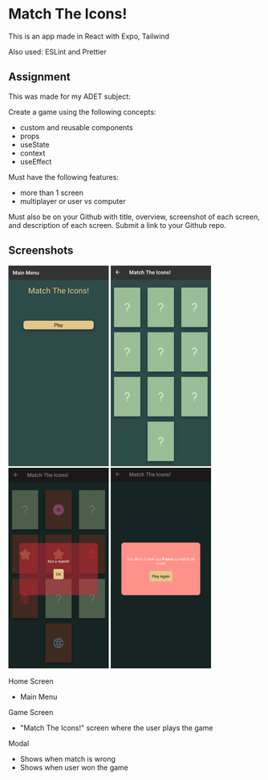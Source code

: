 # Match The Icons!

This is an app made in React with Expo, Tailwind

Also used: ESLint and Prettier

## Assignment

This was made for my ADET subject:

Create a game using the following concepts:

- custom and reusable components
- props
- useState
- context
- useEffect

Must have the following features:

- more than 1 screen
- multiplayer or user vs computer

Must also be on your Github with title, overview, screenshot of each screen, and description of each screen. Submit a link to your Github repo.

## Screenshots

<p>
  <img src="https://github.com/kentlance/match-the-icons/blob/master/assets/images/Screenshots/homeScreen.png" alt="Home Screen" width="200" />
  <img src="https://github.com/kentlance/match-the-icons/blob/master/assets/images/Screenshots/gameScreen.png" alt="Game Screen" width="200" />
  <img src="https://github.com/kentlance/match-the-icons/blob/master/assets/images/Screenshots/wrongModal.png" alt="Wrong Modal" width="200" />
  <img src="https://github.com/kentlance/match-the-icons/blob/master/assets/images/Screenshots/wonModal.png" alt="Won Modal" width="200" />
</p>

Home Screen

- Main Menu

Game Screen

- "Match The Icons!" screen where the user plays the game

Modal

- Shows when match is wrong
- Shows when user won the game
